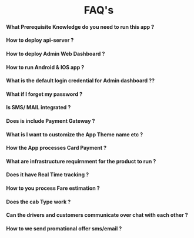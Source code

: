 # <center>FAQ's</center>

#### What Prerequisite Knowledge do you need      to run this app ?
#### How to deploy api-server ?
#### How to deploy Admin Web Dashboard ?
#### How to run Android & IOS app ?
#### What is the default login credential         for Admin dashboard ??
#### What if I forget my password ?
#### Is SMS/ MAIL integrated ?
#### Does is include Payment Gateway ?
#### What is I want to customize the App          Theme name etc ?
#### How the App processes Card Payment ?
#### What are infrastructure requirnment for      the product to run ?
#### Does it have Real Time tracking ?
#### How to you process Fare estimation ?
#### Does the cab Type work ?
#### Can the drivers and customers                communicate over chat with each other ?
#### How to we send promational offer             sms/email ?





